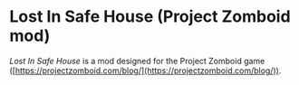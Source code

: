 # Lost In Safe House (Project Zomboid mod)

*Lost In Safe House* is a mod designed for the Project Zomboid game ([https://projectzomboid.com/blog/](https://projectzomboid.com/blog/)).